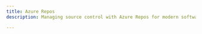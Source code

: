 ```yaml
---
title: Azure Repos
description: Managing source control with Azure Repos for modern software development.

---
```


